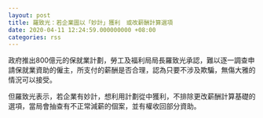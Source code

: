 ```yaml
---
layout: post
title: 羅致光：若企業圖以「妙計」獲利　或改薪酬計算選項
date: 2020-04-11 12:24:59.000000000 +08:00
categories: rss
---
```


政府推出800億元的保就業計劃，勞工及福利局局長羅致光承認，難以逐一調查申請保就業資助的僱主，所支付的薪酬是否合理，認為只要不涉及欺騙，無傷大雅的情況可以接受。

但羅致光表示，若企業有妙計，想利用計劃從中獲利，不排除更改薪酬計算基礎的選項，當局會抽查有不正常減薪的個案，並有權收回部分資助。
